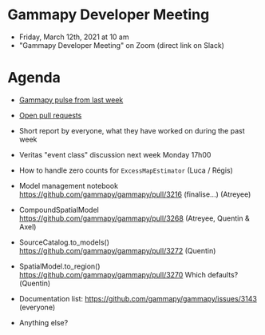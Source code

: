 # Gammapy Developer Meeting

* Friday, March 12th, 2021 at 10 am
* "Gammapy Developer Meeting" on Zoom (direct link on Slack)
# Agenda

* [Gammapy pulse from last week](https://github.com/gammapy/gammapy/pulse)
* [Open pull requests](https://github.com/gammapy/gammapy/pulls)
* Short report by everyone, what they have worked on during the past week 


* Veritas "event class" discussion next week Monday 17h00
* How to handle zero counts for `ExcessMapEstimator` (Luca / Régis)
* Model management notebook https://github.com/gammapy/gammapy/pull/3216 (finalise...) (Atreyee)
* CompoundSpatialModel https://github.com/gammapy/gammapy/pull/3268 (Atreyee, Quentin & Axel) 
* SourceCatalog.to_models() https://github.com/gammapy/gammapy/pull/3272 (Quentin)
* SpatialModel.to_region() https://github.com/gammapy/gammapy/pull/3270 Which defaults?(Quentin)




* Documentation list: https://github.com/gammapy/gammapy/issues/3143 (everyone)
* Anything else?
